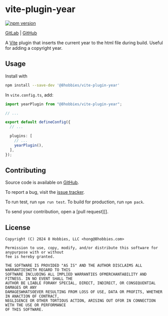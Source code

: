# vite-plugin-year

[![npm version](https://badge.fury.io/js/@8hobbies%2Fvite-plugin-year.svg)](https://badge.fury.io/js/@8hobbies%2Fvite-plugin-year)

[GitLab](https://gitlab.com/8hobbies/vite-plugin-year) | [GitHub](https://github.com/8hobbies/vite-plugin-year)

A [Vite][] plugin that inserts the current year to the html file during build. Useful for adding a copyright year.

## Usage

Install with

```sh
npm install --save-dev '@8hobbies/vite-plugin-year'
```

In `vite.config.ts`, add:

```typescript
import yearPlugin from "@8hobbies/vite-plugin-year";

// ...

export default defineConfig({
  // ...

  plugins: [
    // ...
    yearPlugin(),
  ],
});
```

## Contributing

Source code is available on [GitHub][source code].

To report a bug, visit the [issue tracker][].

To run test, run `npm run test`. To build for production, run `npm pack`.

To send your contribution, open a [pull request][].

## License

```
Copyright (C) 2024 8 Hobbies, LLC <hong@8hobbies.com>

Permission to use, copy, modify, and/or distribute this software for anypurpose with or without
fee is hereby granted.

THE SOFTWARE IS PROVIDED "AS IS" AND THE AUTHOR DISCLAIMS ALL WARRANTIESWITH REGARD TO THIS
SOFTWARE INCLUDING ALL IMPLIED WARRANTIES OFMERCHANTABILITY AND FITNESS. IN NO EVENT SHALL THE
AUTHOR BE LIABLE FORANY SPECIAL, DIRECT, INDIRECT, OR CONSEQUENTIAL DAMAGES OR ANY
DAMAGESWHATSOEVER RESULTING FROM LOSS OF USE, DATA OR PROFITS, WHETHER IN ANACTION OF CONTRACT,
NEGLIGENCE OR OTHER TORTIOUS ACTION, ARISING OUT OFOR IN CONNECTION WITH THE USE OR PERFORMANCE
OF THIS SOFTWARE.
```

[Vite]: https://vite.dev
[issue tracker]: https://github.com/8hobbies/vite-plugin-year/issues
[merge request]: https://github.com/8hobbies/vite-plugin-year/pulls
[source code]: https://github.com/8hobbies/vite-plugin-year
